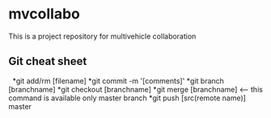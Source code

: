 # mvcollabo
This is a project repository for multivehicle collaboration

## Git cheat sheet
   *git add/rm [filename]
   *git commit -m '[comments]'
   *git branch [branchname]
   *git checkout [branchname]
   *git merge [branchname] <-- this command is available only master branch
   *git push [src(remote name)] master
